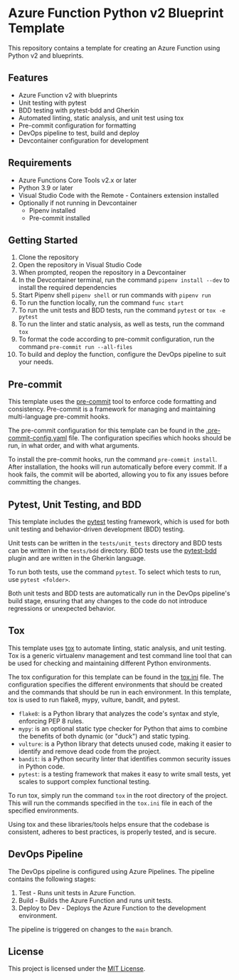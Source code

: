 # Azure Function Python v2 Blueprint Template

This repository contains a template for creating an Azure Function using Python v2 and blueprints.

## Features

-   Azure Function v2 with blueprints
-   Unit testing with pytest
-   BDD testing with pytest-bdd and Gherkin
-   Automated linting, static analysis, and unit test using tox
-   Pre-commit configuration for formatting
-   DevOps pipeline to test, build and deploy
-   Devcontainer configuration for development

## Requirements

-   Azure Functions Core Tools v2.x or later
-   Python 3.9 or later
-   Visual Studio Code with the Remote - Containers extension installed
-   Optionally if not running in Devcontainer
    - Pipenv installed
    - Pre-commit installed

## Getting Started

1.  Clone the repository
2.  Open the repository in Visual Studio Code
3.  When prompted, reopen the repository in a Devcontainer
4.  In the Devcontainer terminal, run the command `pipenv install --dev` to install the required dependencies
5.  Start Pipenv shell `pipenv shell` or run commands with `pipenv run` 
6.  To run the function locally, run the command `func start`
7.  To run the unit tests and BDD tests, run the command `pytest` or `tox -e pytest`
8.  To run the linter and static analysis, as well as tests, run the command `tox`
9.  To format the code according to pre-commit configuration, run the command `pre-commit run --all-files`
10. To build and deploy the function, configure the DevOps pipeline to suit your needs.

## Pre-commit

This template uses the  [pre-commit](https://pre-commit.com/) tool to enforce code formatting and consistency. Pre-commit is a framework for managing and maintaining multi-language pre-commit hooks.

The pre-commit configuration for this template can be found in the [.pre-commit-config.yaml](.pre-commit-config.yaml) file. The configuration specifies which hooks should be run, in what order, and with what arguments.

To install the pre-commit hooks, run the command `pre-commit install`. After installation, the hooks will run automatically before every commit. If a hook fails, the commit will be aborted, allowing you to fix any issues before committing the changes.

## Pytest, Unit Testing, and BDD

This template includes the [pytest](https://pytest.org/) testing framework, which is used for both unit testing and behavior-driven development (BDD) testing.

Unit tests can be written in the `tests/unit_tests` directory and BDD tests can be written in the `tests/bdd` directory. BDD tests use the [pytest-bdd](https://pypi.org/project/pytest-bdd/) plugin and are written in the Gherkin language.

To run both tests, use the command `pytest`. To select which tests to run, use `pytest <folder>`. 

Both unit tests and BDD tests are automatically run in the DevOps pipeline's build stage, ensuring that any changes to the code do not introduce regressions or unexpected behavior.

## Tox

This template uses [tox](https://tox.readthedocs.io/en/latest/) to automate linting, static analysis, and unit testing. Tox is a generic virtualenv management and test command line tool that can be used for checking and maintaining different Python environments.

The tox configuration for this template can be found in the [tox.ini](tox.ini) file. The configuration specifies the different environments that should be created and the commands that should be run in each environment. In this template, tox is used to run flake8, mypy, vulture, bandit, and pytest.

-   `flake8`: is a Python library that analyzes the code's syntax and style, enforcing PEP 8 rules.
-   `mypy`: is an optional static type checker for Python that aims to combine the benefits of both dynamic (or "duck") and static typing.
-   `vulture`: is a Python library that detects unused code, making it easier to identify and remove dead code from the project.
-   `bandit`: is a Python security linter that identifies common security issues in Python code.
-   `pytest`: is a testing framework that makes it easy to write small tests, yet scales to support complex functional testing.

To run tox, simply run the command `tox` in the root directory of the project. This will run the commands specified in the `tox.ini` file in each of the specified environments.

Using tox and these libraries/tools helps ensure that the codebase is consistent, adheres to best practices, is properly tested, and is secure.

## DevOps Pipeline

The DevOps pipeline is configured using Azure Pipelines. The pipeline contains the following stages:

1.  Test - Runs unit tests in Azure Function.
2.  Build - Builds the Azure Function and runs unit tests.
3.  Deploy to Dev - Deploys the Azure Function to the development environment.

The pipeline is triggered on changes to the `main` branch.

## License

This project is licensed under the [MIT License](./LICENSE).

